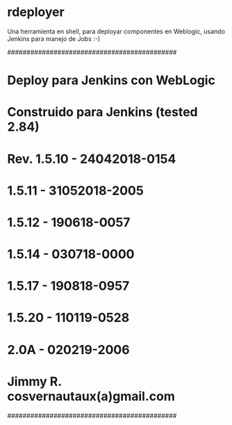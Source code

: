 # rdeployer
Una herramienta en shell, para deployar componentes en Weblogic, usando Jenkins para manejo de Jobs :-)


############################################
# Deploy para Jenkins con WebLogic
# Construido para Jenkins (tested 2.84)
# Rev.  1.5.10 - 24042018-0154
#       1.5.11 - 31052018-2005
#       1.5.12 - 190618-0057
#       1.5.14 - 030718-0000
#       1.5.17 - 190818-0957
#       1.5.20 - 110119-0528
#       2.0A   - 020219-2006
# Jimmy R. cosvernautaux(a)gmail.com
############################################
